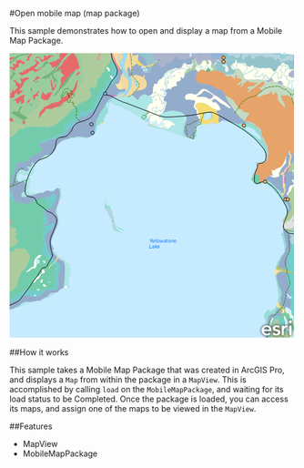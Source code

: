 #Open mobile map (map package)

This sample demonstrates how to open and display a map from a Mobile Map Package.

![](screenshot.png)

##How it works

This sample takes a Mobile Map Package that was created in ArcGIS Pro, and displays a `Map` from within the package in a `MapView`. This is accomplished by calling `load` on the `MobileMapPackage`, and waiting for its load status to be Completed. Once the package is loaded, you can access its maps, and assign one of the maps to be viewed in the `MapView`.

##Features
- MapView
- MobileMapPackage
